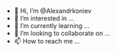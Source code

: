 - 👋 Hi, I’m @Alexandrkoniev
- 👀 I’m interested in ...
- 🌱 I’m currently learning ...
- 💞️ I’m looking to collaborate on ...
- 📫 How to reach me ...

<!---
Alexandrkoniev/Alexandrkoniev is a ✨ special ✨ repository because its `README.md` (this file) appears on your GitHub profile.
You can click the Preview link to take a look at your changes.
--->
